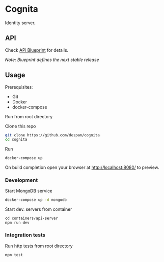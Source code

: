 # Cognita

Identity server.

## API

Check [API Blueprint](https://cognita.docs.apiary.io/) for details.

*Note: Blueprint defines the next stable release*

## Usage

Prerequisites:
- Git
- Docker
- docker-compose

Run from root directory

Clone this repo
```sh
git clone https://github.com/despan/cognita
cd cognita
```

Run
```sh
docker-compose up
```

On build completion open your browser at <http://localhost:8080/> to preview.

### Development

Start MongoDB service

```sh
docker-compose up -d mongodb
```

Start dev. servers from container

```
cd containers/api-server
npm run dev
```

### Integration tests

Run http tests from root directory

```sh
npm test
```
